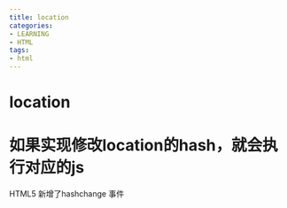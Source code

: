 ```yaml
---
title: location
categories: 
- LEARNING
- HTML
tags:
- html
---
```


# location



# 如果实现修改location的hash，就会执行对应的js

HTML5 新增了hashchange 事件